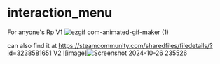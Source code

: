 # interaction_menu
For anyone's Rp
V1 ![ezgif com-animated-gif-maker (1)](https://github.com/ISA420-1/interaction-menu/assets/168322041/170bb2d9-fda9-41ca-baa3-5f109da183bd)

can also find it at https://steamcommunity.com/sharedfiles/filedetails/?id=3238581651
V2 
![image]![Screenshot 2024-10-26 235526](https://github.com/user-attachments/assets/5cd6ff40-6f95-45d9-8005-13681116660f)


